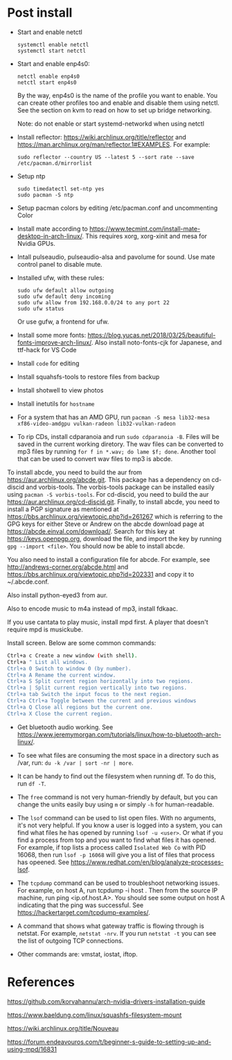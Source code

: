 # Post install

- Start and enable netctl

    ```
    systemctl enable netctl
    systemctl start netctl
    ```

- Start and enable enp4s0: 
    
    ```
    netctl enable enp4s0
    netctl start enp4s0
    ```

    By the way, enp4s0 is the name of the profile you want to enable. You can create other profiles too and enable and disable them using netctl. See the section on kvm to read on how to set up bridge networking.

    Note: do not enable or start systemd-networkd when using netctl

- Install reflector: https://wiki.archlinux.org/title/reflector and https://man.archlinux.org/man/reflector.1#EXAMPLES. For example:

    ```
    sudo reflector --country US --latest 5 --sort rate --save /etc/pacman.d/mirrorlist
    ```

- Setup ntp

    ```
    sudo timedatectl set-ntp yes
    sudo pacman -S ntp
    ```
- Setup pacman colors by editing /etc/pacman.conf and uncommenting Color

- Install mate according to https://www.tecmint.com/install-mate-desktop-in-arch-linux/. This requires xorg, xorg-xinit and mesa for Nvidia GPUs.

- Intall pulseaudio, pulseaudio-alsa and pavolume for sound. Use mate control panel to disable mute.

- Installed ufw, with these rules:

    ```
    sudo ufw default allow outgoing
    sudo ufw default deny incoming
    sudo ufw allow from 192.168.0.0/24 to any port 22
    sudo ufw status
    ```

    Or use gufw, a frontend for ufw.

- Install some more fonts: https://blog.yucas.net/2018/03/25/beautiful-fonts-improve-arch-linux/. Also install noto-fonts-cjk for Japanese, and ttf-hack for VS Code


- Install `code` for editing

- Install squahsfs-tools to restore files from backup

- Install shotwell to view photos

- Install inetutils for `hostname`

- For a system that has an AMD GPU, run `pacman -S mesa lib32-mesa xf86-video-amdgpu vulkan-radeon lib32-vulkan-radeon`

- To rip CDs, install cdparanoia and run `sudo cdparanoia -B`. Files will be saved in the current working diretory. The wav files can be converted to mp3 files by running `for f in *.wav; do lame $f; done`. Another tool that can be used to convert wav files to mp3 is abcde. 

To install abcde, you need to build the aur from https://aur.archlinux.org/abcde.git. This package has a dependency on cd-discid and vorbis-tools. The vorbis-tools package can be installed easily using `pacman -S vorbis-tools`. For cd-discid, you need to build the aur https://aur.archlinux.org/cd-discid.git. Finally, to install abcde, you need to install a PGP signature as mentioned at https://bbs.archlinux.org/viewtopic.php?id=261267 which is referring to the GPG keys for either Steve or Andrew on the abcde download page at https://abcde.einval.com/download/. Search for this key at https://keys.openpgp.org, download the file, and import the key by running `gpg --import <file>`. You should now be able to install abcde. 

You also need to install a configuration file for abcde. For example, see http://andrews-corner.org/abcde.html and https://bbs.archlinux.org/viewtopic.php?id=202331 and copy it to ~/.abcde.conf. 

Also install python-eyed3 from aur.

Also to encode music to m4a instead of mp3, install fdkaac.

If you use cantata to play music, install mpd first. A player that doesn't require mpd is musickube. 

Install screen. Below are some common commands:

```sh
Ctrl+a c Create a new window (with shell).
Ctrl+a " List all windows.
Ctrl+a 0 Switch to window 0 (by number).
Ctrl+a A Rename the current window.
Ctrl+a S Split current region horizontally into two regions.
Ctrl+a | Split current region vertically into two regions.
Ctrl+a tab Switch the input focus to the next region.
Ctrl+a Ctrl+a Toggle between the current and previous windows
Ctrl+a Q Close all regions but the current one.
Ctrl+a X Close the current region.
```

- Get bluetooth audio working. See https://www.jeremymorgan.com/tutorials/linux/how-to-bluetooth-arch-linux/.

- To see what files are consuming the most space in a directory such as /var, run: `du -k /var | sort -nr | more`.

- It can be handy to find out the filesystem when running df. To do this, run `df -T`. 

- The `free` command is not very human-friendly by default, but you can change the units easily buy using `m` or simply `-h` for human-readable.

- The `lsof` command can be used to list open files. With no arguments, it's not very helpful. If you know a user is logged into a system, you can find what files he has opened by running `lsof -u <user>`. Or what if you find a process from top and you want to find what files it has opened. For example, if top lists a process called `Isolated Web Co` with PID 16068, then run `lsof -p 16068` will give you a list of files that process has opeened. See https://www.redhat.com/en/blog/analyze-processes-lsof. 

- The `tcpdump` command can be used to troubleshoot networking issues. For example, on host A, run tcpdump -i <interface> host <source IP>. Then from the source IP machine, run ping <ip.of.host.A>. You should see some output on host A indicating that the ping was successful. See https://hackertarget.com/tcpdump-examples/. 

- A command that shows what gateway traffic is flowing through is netstat. For example, `netstat -nrv`. If you run `netstat -t` you can see the list of outgoing TCP connections.

- Other commands are: vmstat, iostat, iftop.

# References

https://github.com/korvahannu/arch-nvidia-drivers-installation-guide

https://www.baeldung.com/linux/squashfs-filesystem-mount

https://wiki.archlinux.org/title/Nouveau

https://forum.endeavouros.com/t/beginner-s-guide-to-setting-up-and-using-mpd/16831